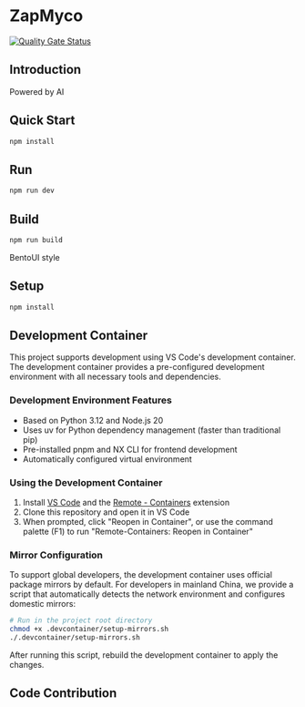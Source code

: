 # ZapMyco

[![Quality Gate Status](https://sonarcloud.io/api/project_badges/measure?project=zapmyco&metric=alert_status)](https://sonarcloud.io/summary/new_code?id=zapmyco)

## Introduction

Powered by AI

## Quick Start

```bash
npm install
```

## Run

```bash
npm run dev
```

## Build

```bash
npm run build
```

BentoUI style

## Setup

```bash
npm install
```

## Development Container

This project supports development using VS Code's development container. The development container provides a pre-configured development environment with all necessary tools and dependencies.

### Development Environment Features

- Based on Python 3.12 and Node.js 20
- Uses uv for Python dependency management (faster than traditional pip)
- Pre-installed pnpm and NX CLI for frontend development
- Automatically configured virtual environment

### Using the Development Container

1. Install [VS Code](https://code.visualstudio.com/) and the [Remote - Containers](https://marketplace.visualstudio.com/items?itemName=ms-vscode-remote.remote-containers) extension
2. Clone this repository and open it in VS Code
3. When prompted, click "Reopen in Container", or use the command palette (F1) to run "Remote-Containers: Reopen in Container"

### Mirror Configuration

To support global developers, the development container uses official package mirrors by default. For developers in mainland China, we provide a script that automatically detects the network environment and configures domestic mirrors:

```bash
# Run in the project root directory
chmod +x .devcontainer/setup-mirrors.sh
./.devcontainer/setup-mirrors.sh
```

After running this script, rebuild the development container to apply the changes.

## Code Contribution
